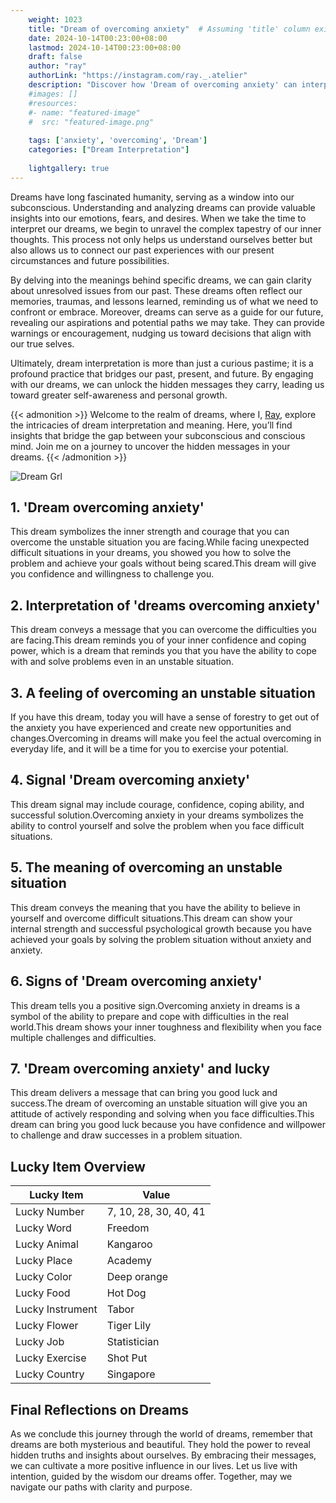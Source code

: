 ```yaml
---
    weight: 1023
    title: "Dream of overcoming anxiety"  # Assuming 'title' column exists
    date: 2024-10-14T00:23:00+08:00
    lastmod: 2024-10-14T00:23:00+08:00
    draft: false
    author: "ray"
    authorLink: "https://instagram.com/ray._.atelier"
    description: "Discover how 'Dream of overcoming anxiety' can interpret your future and uncover its significant meanings in your life."
    #images: []
    #resources:
    #- name: "featured-image"
    #  src: "featured-image.png"
    
    tags: ['anxiety', 'overcoming', 'Dream']
    categories: ["Dream Interpretation"]
    
    lightgallery: true
---
```

    
Dreams have long fascinated humanity, serving as a window into our subconscious. Understanding and analyzing dreams can provide valuable insights into our emotions, fears, and desires. When we take the time to interpret our dreams, we begin to unravel the complex tapestry of our inner thoughts. This process not only helps us understand ourselves better but also allows us to connect our past experiences with our present circumstances and future possibilities.

By delving into the meanings behind specific dreams, we can gain clarity about unresolved issues from our past. These dreams often reflect our memories, traumas, and lessons learned, reminding us of what we need to confront or embrace. Moreover, dreams can serve as a guide for our future, revealing our aspirations and potential paths we may take. They can provide warnings or encouragement, nudging us toward decisions that align with our true selves.

Ultimately, dream interpretation is more than just a curious pastime; it is a profound practice that bridges our past, present, and future. By engaging with our dreams, we can unlock the hidden messages they carry, leading us toward greater self-awareness and personal growth.

{{< admonition >}}
Welcome to the realm of dreams, where I, [Ray](https://instagram.com/ray._.atelier), explore the intricacies of dream interpretation and meaning. Here, you’ll find insights that bridge the gap between your subconscious and conscious mind. Join me on a journey to uncover the hidden messages in your dreams.
{{< /admonition >}}

![Dream Grl](https://cdn.pixabay.com/photo/2017/11/02/03/35/gothic-2910057_1280.jpg "Dream Grl")

## 1. 'Dream overcoming anxiety'
This dream symbolizes the inner strength and courage that you can overcome the unstable situation you are facing.While facing unexpected difficult situations in your dreams, you showed you how to solve the problem and achieve your goals without being scared.This dream will give you confidence and willingness to challenge you.

## 2. Interpretation of 'dreams overcoming anxiety'
This dream conveys a message that you can overcome the difficulties you are facing.This dream reminds you of your inner confidence and coping power, which is a dream that reminds you that you have the ability to cope with and solve problems even in an unstable situation.

## 3. A feeling of overcoming an unstable situation
If you have this dream, today you will have a sense of forestry to get out of the anxiety you have experienced and create new opportunities and changes.Overcoming in dreams will make you feel the actual overcoming in everyday life, and it will be a time for you to exercise your potential.

## 4. Signal 'Dream overcoming anxiety'
This dream signal may include courage, confidence, coping ability, and successful solution.Overcoming anxiety in your dreams symbolizes the ability to control yourself and solve the problem when you face difficult situations.

## 5. The meaning of overcoming an unstable situation
This dream conveys the meaning that you have the ability to believe in yourself and overcome difficult situations.This dream can show your internal strength and successful psychological growth because you have achieved your goals by solving the problem situation without anxiety and anxiety.

## 6. Signs of 'Dream overcoming anxiety'
This dream tells you a positive sign.Overcoming anxiety in dreams is a symbol of the ability to prepare and cope with difficulties in the real world.This dream shows your inner toughness and flexibility when you face multiple challenges and difficulties.

## 7. 'Dream overcoming anxiety' and lucky
This dream delivers a message that can bring you good luck and success.The dream of overcoming an unstable situation will give you an attitude of actively responding and solving when you face difficulties.This dream can bring you good luck because you have confidence and willpower to challenge and draw successes in a problem situation.

## Lucky Item Overview
| Lucky Item          | Value              |
|---------------|--------------------|
| Lucky Number        | 7, 10, 28, 30, 40, 41  |
| Lucky Word          | Freedom |
| Lucky Animal        | Kangaroo |
| Lucky Place         | Academy     |
| Lucky Color         | Deep orange     |
| Lucky Food          | Hot Dog      |
| Lucky Instrument    | Tabor |
| Lucky Flower        | Tiger Lily    |
| Lucky Job           | Statistician       |
| Lucky Exercise      | Shot Put  |
| Lucky Country       | Singapore    |


##  Final Reflections on Dreams

As we conclude this journey through the world of dreams, remember that dreams are both mysterious and beautiful. They hold the power to reveal hidden truths and insights about ourselves. By embracing their messages, we can cultivate a more positive influence in our lives. Let us live with intention, guided by the wisdom our dreams offer. Together, may we navigate our paths with clarity and purpose.
